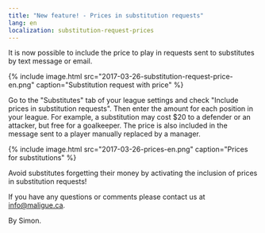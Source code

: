 ```yaml
---
title: "New feature! - Prices in substitution requests"
lang: en
localization: substitution-request-prices
---
```

It is now possible to include the price to play in requests sent to substitutes by text message or email. 

{% include image.html src="2017-03-26-substitution-request-price-en.png" caption="Substitution request with price" %}

Go to the "Substitutes" tab of your league settings and check "Include prices in substitution requests". Then enter the amount for each position in your league. For example, a substitution may cost $20 to a defender or an attacker, but free for a goalkeeper. The price is also included in the message sent to a player manually replaced by a manager.

{% include image.html src="2017-03-26-prices-en.png" caption="Prices for substitutions" %}

Avoid substitutes forgetting their money by activating the inclusion of prices in substitution requests!

If you have any questions or comments please contact us at [info@maligue.ca](mailto:info@maligue.ca).

By Simon.
